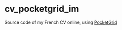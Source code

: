 # cv_pocketgrid_im
Source code of my French CV online, using [PocketGrid](http://arnaudleray.github.io/pocketgrid/)
